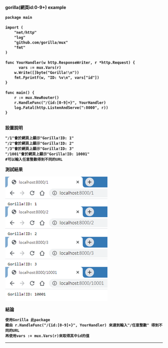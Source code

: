 <strong>gorilla(網頁id:0-9+) example <strong>
```golang
package main

import (
    "net/http"
    "log"
    "github.com/gorilla/mux"
    "fmt"
)

func YourHandler(w http.ResponseWriter, r *http.Request) {
	  vars := mux.Vars(r)
    w.Write([]byte("Gorilla!\n"))
    fmt.Fprintf(w, "ID: %v\n", vars["id"])
}

func main() {
    r := mux.NewRouter()
    r.HandleFunc("/{id:[0-9]+}", YourHandler)
    log.Fatal(http.ListenAndServe(":8000", r))
}


```

設置說明

<pre><code>"/1"會於網頁上顯示"Gorilla!ID: 1"
"/2"會於網頁上顯示"Gorilla!ID: 2"
"/3"會於網頁上顯示"Gorilla!ID: 3"
"/1001"會於網頁上顯示"Gorilla!ID: 10001"
#可以輸入任意整數得到不同的URL
</code></pre>

測試結果

![image](https://github.com/HongScarlet/homework/blob/master/GO/img/20200115/TEST1.png)

結論
<pre><code>使用Gorilla 此package
藉由 r.HandleFunc("/{id:[0-9]+}", YourHandler) 來達到輸入"/任意整數" 得到不同的URL
再使用vars := mux.Vars(r)來取得其中id的值
</code></pre>
***

